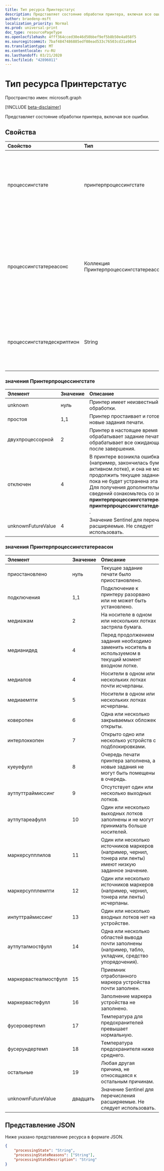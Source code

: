 ```yaml
---
title: Тип ресурса Принтерстатус
description: Представляет состояние обработки принтера, включая все ошибки.
author: braedenp-msft
localization_priority: Normal
ms.prod: universal-print
doc_type: resourcePageType
ms.openlocfilehash: 4fff364cced30e46d50bbef9ef5b8b50e4a058f5
ms.sourcegitcommit: 7baf4847486885edf08ead533c76503cd31a98a4
ms.translationtype: MT
ms.contentlocale: ru-RU
ms.lasthandoff: 03/21/2020
ms.locfileid: "42896011"
---
```

# <a name="printerstatus-resource-type"></a>Тип ресурса Принтерстатус

Пространство имен: microsoft.graph

[!INCLUDE [beta-disclaimer](../../includes/beta-disclaimer.md)]

Представляет состояние обработки принтера, включая все ошибки.

## <a name="properties"></a>Свойства
| Свойство     | Тип        | Описание |
|:-------------|:------------|:------------|
|процессингстате|принтерпроцессингстате|Текущее состояние обработки. Допустимые значения описаны в приведенной ниже таблице. Только для чтения.|
|процессингстатереасонс|Коллекция Принтерпроцессингстатереасон|Список причин, по которым принтер находится в текущем состоянии. Допустимые значения описаны в приведенной ниже таблице. Только для чтения.|
|процессингстатедескриптион|String|Удобное для человека описание текущего состояния обработки принтера. Только для чтения.|

### <a name="printerprocessingstate-values"></a>значения Принтерпроцессингстате

|Элемент|Значение|Описание|
|:---|:---|:---|
|unknown|нуль|Принтер имеет неизвестный режим обработки.|
|простоя|1,1|Принтер простаивает и готов принять новые задания печати.|
|двухпроцессорной|2|Принтер в настоящее время обрабатывает задание печати и обрабатывает все ожидающие задания после завершения.|
|отключен|4|В принтере возникла ошибка (например, закончилась бумага в активном лотке), и она не может продолжить текущее задание печати, пока не будет устранена эта ошибка. Для получения дополнительных сведений ознакомьтесь со значениями **принтерпроцессингстатереасонс** или **принтерпроцессингстатедескриптион** .|
|unknownFutureValue|4 |Значение Sentinel для перечисления расширяемые. Не следует использовать.|

### <a name="printerprocessingstatereason-values"></a>значения Принтерпроцессингстатереасон

|Элемент|Значение|Описание|
|:---|:---|:---|
|приостановлено|нуль| Текущее задание печати было приостановлено.|
|подключения|1,1|Подключение к принтеру разорвано или не может быть установлено.|
|медиажам|2|На носителе в одном или нескольких лотках застряла бумага.|
|медианидед|4|Перед продолжением задания необходимо заменить носитель в используемом в текущий момент входном лотке.|
|медиалов|4 |Носители в одном или нескольких лотках почти исчерпаны.|
|медиаемпти|5 |Носители в одном или нескольких лотках исчерпаны.|
|коверопен|6 |Одна или несколько закрываемых обложек открыты.|
|интерлоккопен|7 |Открыто одно или несколько устройств с подблокировками.|
|куеуефулл|8 |Очередь печати принтера заполнена, а новые задания не могут быть помещены в очередь.|
|аутпуттраймиссинг|9 |Отсутствует один или несколько выходных лотков.|
|аутпутареафулл|10 |Один или несколько выходных лотков заполнены и не могут принимать больше носителей.|
|маркерсупплилов|11 |Один или несколько источников маркеров (например, чернил, тонера или ленты) имеют низкую заданное значение.|
|маркерсупплемпти|12 |Один или несколько источников маркеров (например, чернил, тонера или ленты) исчерпаны.|
|инпуттраймиссинг|13|Один или несколько входных лотков нет на устройстве.|
|аутпуталмостфулл|14 |Одна или несколько областей вывода почти заполнены (например, табло, укладчик, средство упорядочения).|
|маркервастеалмостфулл|15 |Приемник отработанного маркера устройства почти заполнен.|
|маркервастефулл|16 |Заполнение маркера устройства не заполнено.|
|фусеровертемп|17 |Температура для предохранителей превышает нормальную.|
|фусерундертемп|18 |Температура предохранителя ниже среднего.|
|остальные|19|Любая другая причина, не относящаяся к остальным причинам.|
|unknownFutureValue|двадцать|Значение Sentinel для перечисления расширяемые. Не следует использовать.|

## <a name="json-representation"></a>Представление JSON

Ниже указано представление ресурса в формате JSON.

<!-- {
  "blockType": "resource",
  "optionalProperties": [

  ],
  "@odata.type": "microsoft.graph.printerStatus"
}-->

```json
{
    "processingState": "String",
    "processingStateReasons": ["String"],
    "processingStateDescription": "String"
}
```

<!-- uuid: 8fcb5dbc-d5aa-4681-8e31-b001d5168d79
2015-10-25 14:57:30 UTC -->
<!-- {
  "type": "#page.annotation",
  "description": "printerStatus resource",
  "keywords": "",
  "section": "documentation",
  "tocPath": ""
}-->